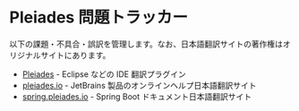 # Pleiades 問題トラッカー
以下の課題・不具合・誤訳を管理します。なお、日本語翻訳サイトの著作権はオリジナルサイトにあります。
* [Pleiades](http://willbrains.jp/) - Eclipse などの IDE 翻訳プラグイン
* [pleiades.io](https://pleiades.io) - JetBrains 製品のオンラインヘルプ日本語翻訳サイト
* [spring.pleiades.io](https://spring.pleiades.io) - Spring Boot ドキュメント日本語翻訳サイト
